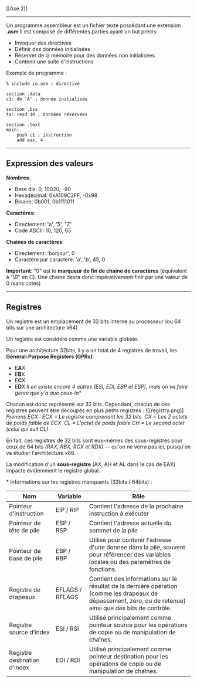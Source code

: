 [[Axe 2]]
****

Un programme assembleur est un fichier texte possédant une extension **.asm**
Il est composé de différentes parties ayant un but précis: 
- Invoquer des directives 
- Définir des données initialisées 
- Réserver de la mémoire pour des données non initialisées 
- Contenir une suite d'instructions

Exemple de programme :
```assembly
% include io.asm ; directive

section .data
c1: db 'A' ; donnée initialisée

section .bss
ta: resd 10 ; données réservées

section .text
main:
	push c1 ; instruction
	add eax, 4
```


****
## Expression des valeurs

**Nombres**: 
- Base dix: 0, 10020, -90 
- Hexadécimal: 0xA109C2FF, -0x98 
- Binaire: 0b001, 0b1111011 
    
**Caractères**: 
- Directement: 'a', '5', "Z' 
- Code ASCII: 10, 120, 65 

**Chaines de caractères**: 
- Directement: 'bonjour', 0 
- Caractère par caractère: 'a', 'b', 45, 0 
    
**Important**: "0" est le **marqueur de fin de chaine de caractères** (équivalent à "\0" en C). Une chaine devra donc impérativement finir par une valeur de 0 (sans cotes)


****
## Registres

Un registre est un emplacement de 32 bits interne au processeur (ou 64 bits sur une architecture x64). 

Un registre est considéré comme une variable globale. 

Pour une architecture 32bits, il y a un total de 4 registres de travail, les **General-Purpose Registers (GPRs)**: 
- E**A**X 
- E**B**X
- E**C**X
- E**D**X
	*Il en existe encore 4 autres (ESI, EDI, EBP et ESP), mais on va faire genre que y'a que ceux-la\**

Chacun est donc représenté sur 32 bits. Cependant, chacun de ces registres peuvent être découpés en plus petits registres :
![[registry.png]]
	*Prenons ECX :
	ECX = Le registre comprenant les 32 bits 
	CX = Les 2 octets de poids faible de ECX 
	CL = L'octet de poids faible
	CH = Le second octet (celui qui suit CL)*

En fait, ces registres de 32 bits sont eux-mêmes des sous-registres pour ceux de 64 bits *(RAX, RBX, RCX et RDX)* — qu'on ne verra pas ici, puisqu'on va étudier l'architecture x86.


La modification d'un **sous-registre** (AX, AH et AL dans le cas de EAX) impacte évidemment le registre global.



\* Informations sur les registres manquants (32bits / 64bits) :

| Nom                          | Variable        | Rôle                                                                                                                                                        |
| ---------------------------- | --------------- | ----------------------------------------------------------------------------------------------------------------------------------------------------------- |
| Pointeur d'instruction       | EIP / RIP       | Contient l'adresse de la prochaine instruction à exécuter                                                                                                   |
| Pointeur de tête de pile     | ESP / RSP       | Contient l'adresse actuelle du sommet de la pile                                                                                                            |
| Pointeur de base de pile     | EBP / RBP       | Utilisé pour contenir l'adresse d'une donnée dans la pile, souvent pour référencer des variables locales ou des paramètres de fonctions.                    |
| Registre de drapeaux         | EFLAGS / RFLAGS | Contient des informations sur le résultat de la dernière opération (comme les drapeaux de dépassement, zéro, ou de retenue) ainsi que des bits de contrôle. |
| Registre source d’index      | ESI / RSI       | Utilisé principalement comme pointeur source pour les opérations de copie ou de manipulation de chaînes.                                                    |
| Registre destination d’index | EDI / RDI       | Utilisé principalement comme pointeur destination pour les opérations de copie ou de manipulation de chaînes.                                               |

